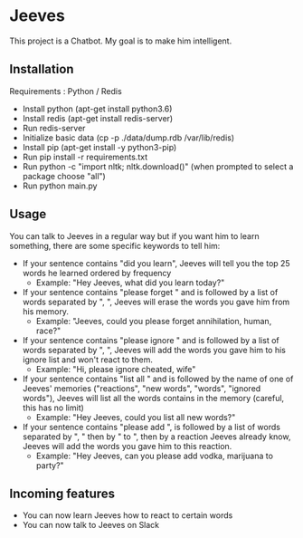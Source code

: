 # Jeeves
  
This project is a Chatbot. My goal is to make him intelligent.
  
## Installation
  
Requirements : Python / Redis

- Install python (apt-get install python3.6)
- Install redis (apt-get install redis-server)
- Run redis-server
- Initialize basic data (cp -p ./data/dump.rdb /var/lib/redis)
- Install pip (apt-get install -y python3-pip)
- Run pip install -r requirements.txt
- Run python -c "import nltk; nltk.download()" (when prompted to select a package choose "all")
- Run python main.py

## Usage

You can talk to Jeeves in a regular way but if you want him to learn something, there are some specific keywords to tell him:
* If your sentence contains "did you learn", Jeeves will tell you the top 25 words he learned ordered by frequency
  * Example: "Hey Jeeves, what did you learn today?"
* If your sentence contains "please forget " and is followed by a list of words separated by ", ", Jeeves will erase the words you gave him from his memory.
  * Example: "Jeeves, could you please forget annihilation, human, race?"
* If your sentence contains "please ignore " and is followed by a list of words separated by ", ", Jeeves will add the words you gave him to his ignore list and won't react to them.
  * Example: "Hi, please ignore cheated, wife"
* If your sentence contains "list all " and is followed by the name of one of Jeeves' memories ("reactions", "new words", "words", "ignored words"), Jeeves will list all the words contains in the memory (careful, this has no limit)
  * Example: "Hey Jeeves, could you list all new words?"
* If your sentence contains "please add ", is followed by a list of words separated by ", " then by " to ", then by a reaction Jeeves already know, Jeeves will add the words you gave him to this reaction.
  * Example: "Hey Jeeves, can you please add vodka, marijuana to party?"
  
## Incoming features
* You can now learn Jeeves how to react to certain words
* You can now talk to Jeeves on Slack

